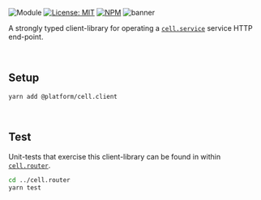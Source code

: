 ![Module](https://img.shields.io/badge/%40platform-cell.client-%23EA4E7E.svg)
[![License: MIT](https://img.shields.io/badge/license-MIT-blue.svg)](https://opensource.org/licenses/MIT)
[![NPM](https://img.shields.io/npm/v/@platform/cell.client.svg?colorB=blue&style=flat)](https://www.npmjs.com/package/@platform/cell.client)
![banner](https://user-images.githubusercontent.com/185555/70660332-c73d3100-1cc6-11ea-83ed-81820d346e32.png)

A strongly typed client-library for operating a [`cell.service`](../cell.service) service HTTP end-point.

<p>&nbsp;</p>

## Setup

    yarn add @platform/cell.client

<p>&nbsp;</p>

## Test

Unit-tests that exercise this client-library can be found in within [`cell.router`](../cell.router).

```bash
cd ../cell.router
yarn test
```

<p>&nbsp;</p>
<p>&nbsp;</p>
